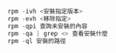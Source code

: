 ```php
rpm -ivh <安裝指定版本> 
rpm -evh <移除指定>
rpm -qpi 查詢未安裝的內容
rpm -qa | grep <> 查看安裝什麼
rpm -ql 安裝的路徑

```

```


```
